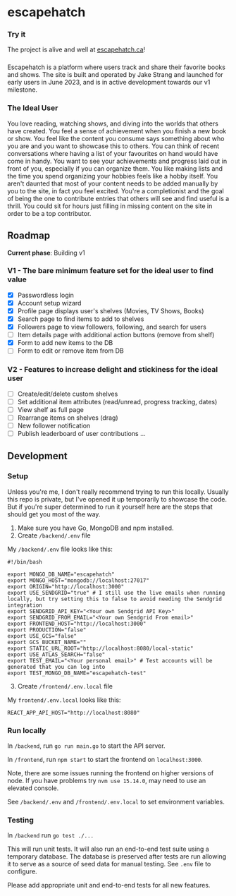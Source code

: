 # escapehatch

### Try it
The project is alive and well at [escapehatch.ca](https://escapehatch.ca)!

### 
Escapehatch is a platform where users track and share their favorite books and shows. The site is built and operated by Jake Strang and launched for early users in June 2023, and is in active development towards our v1 milestone.

### The Ideal User
You love reading, watching shows, and diving into the worlds that others have created. You feel a sense of achievement when you finish a new book or show. You feel like the content you consume says something about who you are and you want to showcase this to others. You can think of recent conversations where having a list of your favourites on hand would have come in handy. You want to see your achievements and progress laid out in front of you, especially if you can organize them. You like making lists and the time you spend organizing your hobbies feels like a hobby itself. You aren't daunted that most of your content needs to be added manually by you to the site, in fact you feel excited. You're a completionist and the goal of being the one to contribute entries that others will see and find useful is a thrill. You could sit for hours just filling in missing content on the site in order to be a top contributor.

## Roadmap
**Current phase**: Building v1

### V1 - The bare minimum feature set for the ideal user to find value

- [x] Passwordless login
- [x] Account setup wizard
- [x] Profile page displays user's shelves (Movies, TV Shows, Books)
- [x] Search page to find items to add to shelves
- [x] Followers page to view followers, following, and search for users
- [ ] Item details page with additional action buttons (remove from shelf)
- [x] Form to add new items to the DB
- [ ] Form to edit or remove item from DB

### V2 - Features to increase delight and stickiness for the ideal user

- [ ] Create/edit/delete custom shelves
- [ ] Set additional item attributes (read/unread, progress tracking, dates) 
- [ ] View shelf as full page
- [ ] Rearrange items on shelves (drag)
- [ ] New follower notification
- [ ] Publish leaderboard of user contributions
...

## Development

### Setup

Unless you're me, I don't really recommend trying to run this locally. Usually this repo is private, but I've opened it up temporarily to showcase the code. But if you're super determined to run it yourself here are the steps that should get you most of the way.

1. Make sure you have Go, MongoDB and npm installed.
2. Create `/backend/.env` file

My `/backend/.env` file looks like this:

```
#!/bin/bash

export MONGO_DB_NAME="escapehatch"
export MONGO_HOST="mongodb://localhost:27017"
export ORIGIN="http://localhost:3000"
export USE_SENDGRID="true" # I still use the live emails when running locally, but try setting this to false to avoid needing the Sendgrid integration
export SENDGRID_API_KEY="<Your own Sendgrid API Key>"
export SENDGRID_FROM_EMAIL="<Your own Sendgrid From email>"
export FRONTEND_HOST="http://localhost:3000"
export PRODUCTION="false"
export USE_GCS="false"
export GCS_BUCKET_NAME=""
export STATIC_URL_ROOT="http://localhost:8080/local-static"
export USE_ATLAS_SEARCH="false"
export TEST_EMAIL="<Your personal email>" # Test accounts will be generated that you can log into
export TEST_MONGO_DB_NAME="escapehatch-test"
```

3. Create `/frontend/.env.local` file

My `frontend/.env.local` looks like this:

```
REACT_APP_API_HOST="http://localhost:8080"
```

### Run locally

In `/backend`, run `go run main.go` to start the API server.

In `/frontend`, run `npm start` to start the frontend on `localhost:3000`.

Note, there are some issues running the frontend on higher versions of node. If you have problems try `nvm use 15.14.0`, may need to use an elevated console.

See `/backend/.env` and `/frontend/.env.local` to set environment variables.

### Testing

In `/backend` run `go test ./...`

This will run unit tests. It will also run an end-to-end test suite using a temporary database. The database is preserved after tests are run allowing it to serve as a source of seed data for manual testing. See `.env` file to configure.

Please add appropriate unit and end-to-end tests for all new features.
